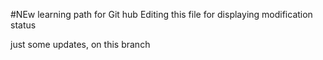 #NEw learning path for Git hub
Editing this file for displaying modification status

just some updates, on this branch
